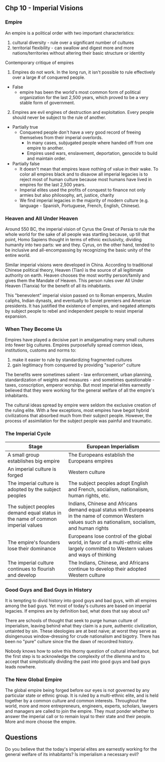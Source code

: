 ## Chp 10 - Imperial Visions

### Empire

An empire is a political order with two important characteristics:
1. cultural diversity - rule over a significant number of cultures
2. territorial flexibility - can swallow and digest more and more nations/territories without altering their basic structure or identity

Contemporary critique of empires
1. Empires do not work. In the long run, it isn't possible to rule effectively over a large # of conquered people.
- False 
    - empire has been the world's most common form of political organization for the last 2,500 years, which proved to be a very stable form of government.
2. Empires are evil engines of destruction and exploitation. Every people should never be subject to the rule of another.
- Partially true 
    - Conquered people don't have a very good record of freeing themselves from their imperial overlords. 
		- In many cases, subjugated people where handed off from one empire to another. 
		- Empires used wars, enslavement, deportation, genocide to build and maintain order.
- Partially false
    - It doesn't mean that empires leave nothing of value in their wake. To color all empires black and to disavow all imperial legacies is to reject most of human culture because most humans have lived in empires for the last 2,500 years.
    - Imperial elites used the profits of conquest to finance not only armies but also philosophy, art, justice, charity
    - We find imperial legacies in the majority of modern culture (e.g. language - Spanish, Portuguese, French, English, Chinese). 

### Heaven and All Under Heaven

Around 550 BC, the imperial vision of Cyrus the Great of Persia to rule the whole world for the sake of all people was startling because, up till that point, Homo Sapiens thought in terms of ethnic exclusivity, dividing humanity into two parts: we and they. Cyrus, on the other hand, tended to be inclusive and all-encompassing by recognizing the basic unity of the entire world.

Similar imperial visions were developed in China. According to traditional Chinese political theory, Heaven (Tian) is the source of all legitimate authority on earth. Heaven chooses the most worthy person/family and gives them the Mandate of Heaven. This person rules over All Under Heaven (Tianxia) for the benefit of all its inhabitants.

This "benevolent" imperial vision passed on to Roman emperors, Muslim caliphs, Indian dynasts, and eventually to Soviet premiers and American presidents. It has justified the existence of empires, and negated attempts by subject people to rebel and independent people to resist imperial expansion.

### When They Become Us

Empires have played a decisive part in amalgamating many small cultures into fewer big cultures. Empires purposefully spread common ideas, institutions, customs and norms to:
1. make it easier to rule by standardizing fragmented cultures
2. gain legitimacy from conquered by providing "superior" culture 

The benefits were sometimes salient - law enforcement, urban planning, standardization of weights and measures - and sometimes questionable - taxes, conscription, emperor worship. But most imperial elites earnestly believed that they were working for the general welfare of all the empire's inhabitants.

The cultural ideas spread by empire were seldom the exclusive creation of the ruling elite. With a few exceptions, most empires have begot hybrid civilizations that absorbed much from their subject people. However, the process of assimilation for the subject people was painful and traumatic. 

### The Imperial Cycle
|Stage|European Imperialism|
|-|-|
|A small group establishes big empire|The Europeans establish the Europeans empires|
|An imperial culture is forged|Western culture|
|The imperial culture is adopted by the subject peoples|The subject peoples adopt English and French, socialism, nationalism, human rights, etc.|
|The subject peoples demand equal status in the name of common imperial values|Indians, Chinese and Africans demand equal status with Europeans in the name of common Western values such as nationalism, socialism, and human rights|
|The empire's founders lose their dominance|Europeans lose control of the global world, in favor of a multi-ethnic elite largely committed to Western values and ways of thinking|
|The imperial culture continues to flourish and develop|The Indians, Chinese, and Africans continue to develop their adopted Western culture|

### Good Guys and Bad Guys in History
It is tempting to divid history into good guys and bad guys, with all empires among the bad guys. Yet most of today's cultures are based on imperial legacies. If empires are by definition bad, what does that say about us?

There are schools of thought that seek to purge human culture of imperialism, leaving behind what they claim is a pure, authentic civilization, untainted by sin. These ideologies are at best naive; at worst they serve as disingenuous window-dressing for crude nationalism and bigotry. There has been no "pure" culture since the the dawn of recordred history.

Nobody knows how to solve this thorny question of cultural inheritance, but the first step is to acknowledge the complexity of the dilemma and to accept that simplistically dividing the past into good guys and bad guys leads nowhere.

### The New Global Empire
The global empire being forged before our eyes is not governed by any particular state or ethnic group. It is ruled by a multi-ethnic elite, and is held together by a common culture and common interests. Throughout the world, more and more entrepreneurs, engineers, experts, scholars, lawyers and managers are called to join the empire. They must ponder whether to answer the imperial call or to remain loyal to their state and their people. More and more choose the empire.


## Questions
Do you believe that the today's imperial elites are earnestly working for the general welfare of its inhabitants?
Is imperialism a necessary evil?


